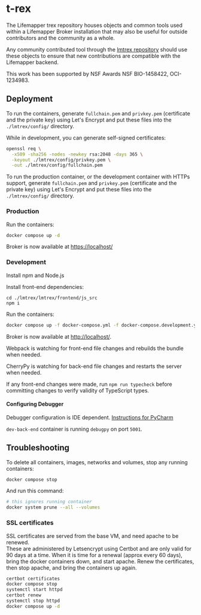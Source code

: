 # t-rex

The Lifemapper trex repository houses objects and common tools used within a
Lifemapper Broker installation that may also be useful for outside
contributors and the community as a whole.

Any community contributed tool through the
[lmtrex repository](https://github.com/lifemapper/lmtrex/) should
use these objects to ensure that new contributions are compatible with the
Lifemapper backend.

This work has been supported by NSF Awards NSF BIO-1458422, OCI-1234983.

## Deployment

To run the containers, generate `fullchain.pem` and `privkey.pem` (certificate
and the private key) using Let's Encrypt and put these files into the
`./lmtrex/config/` directory.

While in development, you can generate self-signed certificates:

```zsh
openssl req \
  -x509 -sha256 -nodes -newkey rsa:2048 -days 365 \
  -keyout ./lmtrex/config/privkey.pem \
  -out ./lmtrex/config/fullchain.pem
```

To run the production container, or the development container with HTTPs
support, generate `fullchain.pem` and `privkey.pem` (certificate and the private
key) using Let's Encrypt and put these files into the `./lmtrex/config/`
directory.

### Production

Run the containers:

```zsh
docker compose up -d
```

Broker is now available at [https://localhost/](https://localhost:443)

### Development

Install npm and Node.js

Install front-end dependencies:

```
cd ./lmtrex/lmtrex/frontend/js_src
npm i
```

Run the containers:

```zsh
docker compose up -f docker-compose.yml -f docker-compose.development.yml 
```

Broker is now available at [http://localhost/](http://localhost:443).

Webpack is watching for front-end file changes and rebuilds the bundle when
needed.

CherryPy is watching for back-end file changes and restarts the server when
needed.

If any front-end changes were made, run `npm run typecheck` before
committing changes to verify validity of TypeScript types.

#### Configuring Debugger

Debugger configuration is IDE dependent. [Instructions for
PyCharm](https://kartoza.com/en/blog/using-docker-compose-based-python-interpreter-in-pycharm/)

`dev-back-end` container is running `debugpy` on port `5001`. 

## Troubleshooting

To delete all containers, images, networks and volumes, stop any running
containers:

```zsh
docker compose stop
```

And run this command:

```zsh
# this ignores running container
docker system prune --all --volumes
```

### SSL certificates

SSL certificates are served from the base VM, and need apache to be renewed.  
These are administered by Letsencrypt using Certbot and are only valid for 90 days at 
a time.  When it is time for a renewal (approx every 60 days), bring the docker 
containers down, and start apache.  Renew the certificates, then stop apache, 
and bring the containers up again.

```zsh
certbot certificates 
docker compose stop
systemctl start httpd
certbot renew
systemctl stop httpd
docker compose up -d
```


